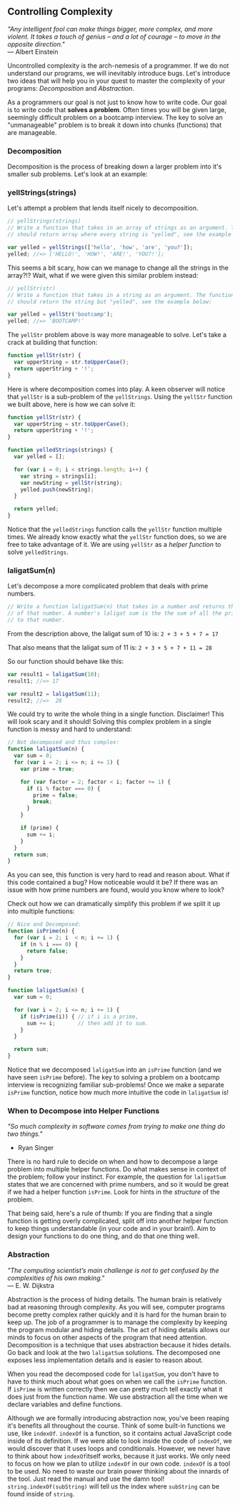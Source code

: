 ## Controlling Complexity

*"Any intelligent fool can make things bigger, more complex, and more violent. It takes a touch of genius – and a lot of courage – to move in the opposite direction."*
</br>
— Albert Einstein

Uncontrolled complexity is the arch-nemesis of a programmer. If we do not
understand our programs, we will inevitably introduce bugs. Let's
introduce two ideas that will help you in your quest to master the complexity of
your programs: *Decomposition* and *Abstraction*.

As a programmers our goal is not just to know how to write code. Our goal is to
write code that **solves a problem**. Often times you will be given large, seemingly
difficult problem on a bootcamp interview. The key to solve an "unmanageable"
problem is to break it down into chunks (functions) that are manageable.

### Decomposition

Decomposition is the process of breaking down a larger problem into it's smaller
sub problems. Let's look at an example:

### yellStrings(strings)

Let's attempt a problem that lends itself nicely to decomposition.

```js
// yellStrings(strings)
// Write a function that takes in an array of strings as an argument. The function
// should return array where every string is "yelled", see the example below:

var yelled = yellStrings(['hello', 'how', 'are', 'you?']);
yelled; //=> ['HELLO!', 'HOW!', 'ARE!', 'YOU?!'];
```

This seems a bit scary, how can we manage to change all the strings in the array?!?
Wait, what if we were given this similar problem instead:

```js
// yellStr(str)
// Write a function that takes in a string as an argument. The function
// should return the string but "yelled", see the example below:

var yelled = yellStr('bootcamp');
yelled; //=> 'BOOTCAMP!'
```

The `yellStr` problem above is way more manageable to solve. Let's take a crack at
building that function:

```js
function yellStr(str) {
  var upperString = str.toUpperCase();
  return upperString + '!';
}
```

Here is where decomposition comes into play. A keen observer will notice that
`yellStr` is a sub-problem of the `yellStrings`. Using the `yellStr` function we
built above, here is how we can solve it:

```js
function yellStr(str) {
  var upperString = str.toUpperCase();
  return upperString + '!';
}

function yelledStrings(strings) {
  var yelled = [];

  for (var i = 0; i < strings.length; i++) {
    var string = strings[i];
    var newString = yellStr(string);
    yelled.push(newString);
  }

  return yelled;
}
```

Notice that the `yelledStrings` function calls the `yellStr` function multiple
times. We already know exactly what the `yellStr` function does, so we are free
to take advantage of it. We are using `yellStr` as a *helper function* to solve
`yelledStrings`.

### laligatSum(n)

Let's decompose a more complicated problem that deals with prime numbers.

```js
// Write a function laligatSum(n) that takes in a number and returns the laligatSum
// of that number. A number's laligat sum is the the sum of all the prime numbers less than or equal
// to that number.
```

From the description above, the laligat sum of 10 is: `2 + 3 + 5 + 7 = 17`

That also means that the laligat sum of 11 is: `2 + 3 + 5 + 7 + 11 = 28`

So our function should behave like this:

```js
var result1 = laligatSum(10);
result1; //=> 17

var result2 = laligatSum(11);
result2; //=>  28
```

We could try to write the whole thing in a single function. Disclaimer! This will
look scary and it should! Solving this complex problem in a single function is messy
and hard to understand:

```js
// Not decomposed and thus complex:
function laligatSum(n) {
  var sum = 0;
  for (var i = 2; i <= n; i += 1) {
    var prime = true;

    for (var factor = 2; factor < i; factor += 1) {
      if (i % factor === 0) {
        prime = false;
        break;
      }
    }

    if (prime) {
      sum += i;
    }
  }
  return sum;
}
```

As you can see, this function is very hard to read and reason about. What
if this code contained a bug? How noticeable would it be? If there was an issue
with how prime numbers are found, would you know where to look?

Check out how we can dramatically simplify this problem if we split it up into
multiple functions:

```js
// Nice and Decomposed:
function isPrime(n) {
  for (var i = 2; i  < n; i += 1) {
    if (n % i === 0) {
      return false;
    }
  }
  return true;
}

function laligatSum(n) {
  var sum = 0;

  for (var i = 2; i <= n; i += 1) {
    if (isPrime(i)) { // if i is a prime,
      sum += i;       // then add it to sum.
    }
  }

  return sum;
}
```

Notice that we decomposed `laligatSum` into an `isPrime` function (and we have seen
 `isPrime` before). The key to solving a problem on a bootcamp interview is recognizing
 familiar sub-problems! Once we make a separate `isPrime` function, notice how much
 more intuitive the code in `laligatSum` is!

### When to Decompose into Helper Functions

*"So much complexity in software comes from trying to make one thing do two things."*
- Ryan Singer

There is no hard rule to decide on when and how to decompose a large problem into
multiple helper functions. Do what makes sense in context of the problem; follow your instinct. For example,
the question for `laligatSum` states that we are concerned with prime numbers, and so it would be great if we had a helper
function `isPrime`. Look for hints in the *structure* of the problem.

That being said, here's a rule of thumb: If you are finding that a single function is getting overly complicated, split off into
another helper function to keep things understandable (in your code and in your brain!). Aim to design your functions to do one
thing, and do that one thing well.


### Abstraction

*"The computing scientist’s main challenge is not to get confused by the complexities of his own making."*
</br>
— E. W. Dijkstra

Abstraction is the process of hiding details. The human brain is relatively bad
at reasoning through complexity. As you will see, computer programs become pretty
complex rather quickly and it is hard for the human brain to keep up. The job of
a programmer is to manage the complexity by keeping the program modular and
hiding details. The act of hiding details allows our minds to focus on other
aspects of the program that need attention. Decomposition is a technique that
uses abstraction because it hides details. Go back and look at the two
`laligatSum` solutions. The decomposed one exposes less implementation
details and is easier to reason about.

When you read the decomposed code for `laligatSum`, you don't have to have to think
much about what goes on when we call the `isPrime` function. If `isPrime` is written
correctly then we can pretty much tell exactly what it does just from the function name.
We use abstraction all the time when we declare variables and define functions.

Although we are formally introducing abstraction now, you've been reaping it's benefits all throughout the course.
Think of some built-in functions we use, like `indexOf`. `indexOf` is a function, so it contains actual JavaScript code inside of
its definition. If we were able to look inside the code of `indexOf`, we would discover that it uses loops and conditionals.
However, we never have to think about how `indexOf`itself works, because it just works. We only need to focus on how we plan to
utilize `indexOf` in our own code. `indexOf` is a tool to be used. No need to waste our brain power thinking about the innards of
the tool. Just read the manual and use the damn tool! `string.indexOf(subString)` will tell us the index where `subString` can be
found inside of `string`.
